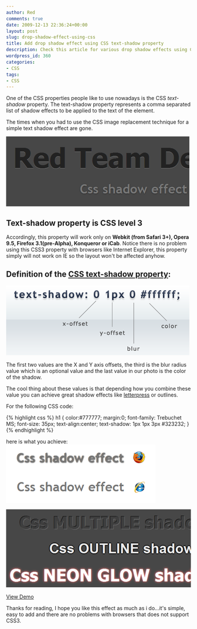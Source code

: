 ```yaml
---
author: Red
comments: true
date: 2009-12-13 22:36:24+00:00
layout: post
slug: drop-shadow-effect-using-css
title: Add drop shadow effect using CSS text-shadow property
description: Check this article for various drop shadow effects using CSS3 text-shadow.
wordpress_id: 360
categories:
- CSS
tags:
- CSS
---
```


One of the CSS properties people like to use nowadays is the CSS _text-shadow_ property. The text-shadow property represents a comma separated list of shadow effects to be applied to the text of the element.

The times when you had to use the CSS image replacement technique for a simple text shadow effect are gone.

[![](/dist/uploads/2009/12/css-shadow.gif)](http://www.red-team-design.com/drop-shadow-effect-using-css/)

<!-- more -->

## Text-shadow property is CSS level 3

Accordingly, this property will work only on **Webkit (from Safari 3+), Opera 9.5, Firefox 3.1(pre-Alpha), Konqueror or iCab**. Notice there is no problem using this CSS3 property with browsers like Internet Explorer, this property simply will not work on IE so the layout won't be affected anyhow.

## Definition of the [CSS text-shadow property](http://www.w3.org/TR/css3-text/#text-shadow):

![text-shadow](/dist/uploads/2009/12/text-shadow.gif)

The first two values are the X and Y axis offsets, the third is the  blur radius value which is an optional value and the last value in our photo is the color of the shadow.

The cool thing about these values is that depending how you combine these value you can achieve great shadow effects like  [letterpress](http://en.wikipedia.org/wiki/Letterpress_printing) or outlines.

For the following CSS code:

{% highlight css %}
h1 {
	color:#777777;
	margin:0;
	font-family: Trebuchet MS;
	font-size: 35px;
	text-align:center;
	text-shadow: 1px 1px 3px #323232;
}
{% endhighlight %} 

here is what you achieve:
![Css drop shadow browsers compatibility](/dist/uploads/2009/12/browsers-compatibility.gif)

[![Demo drop shadows](/dist/uploads/2009/12/demo.gif)](/dist/uploads/2009/12/demo.html)

[View Demo](/dist/uploads/2009/12/demo.html)

Thanks for reading, I hope you like this effect as much as i do...it's simple, easy to add and there are no problems with browsers that does not support CSS3.